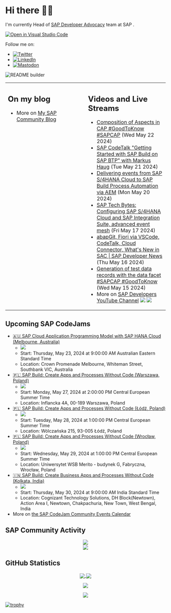 
# Hi there 👋🏼

I'm currently Head of [SAP Developer Advocacy](https://developers.sap.com/developer-advocates.html) team at SAP .

[![Open in Visual Studio Code](https://img.shields.io/badge/Made%20for-VSCode-1f425f.svg)](https://github.dev/jung-thomas/jung-thomas)

Follow me on:
- <a href="https://twitter.com/thomas_jung"><img alt="Twitter" src="https://img.shields.io/badge/thomas_jung-%231DA1F2.svg?style=for-the-badge&logo=Twitter&logoColor=white"/></a>
- <a href="https://www.linkedin.com/in/thomasjungsap/"><img alt="LinkedIn" src="https://img.shields.io/badge/linkedin-%230077B5.svg?style=for-the-badge&logo=linkedin&logoColor=white"/></a>
- <a rel="me" href="https://mastodon.cloud/@thomas_jung"><img alt="Mastodon" src="https://img.shields.io/mastodon/follow/109262551990174478?domain=https%3A%2F%2Fmastodon.cloud%2F&style=social"/></a>

![README builder](https://github.com/jung-thomas/jung-thomas/workflows/README%20builder/badge.svg)

<table><tr><td valign="top" width="50%">
 
## On my blog
- More on [My SAP Community Blog](https://community.sap.com/t5/user/viewprofilepage/user-id/139)
</td>
  
<td valign="top" width="50%">
  
## Videos and Live Streams
- [Composition of Aspects in CAP #GoodToKnow #SAPCAP](https://www.youtube.com/watch?v=7x_lwS8SCmo) (Wed May 22 2024)
- [SAP CodeTalk "Getting Started with SAP Build on SAP BTP" with Markus Haug](https://www.youtube.com/watch?v=flbIrdGlMcs) (Tue May 21 2024)
- [Delivering events from SAP S/4HANA Cloud to SAP Build Process Automation via AEM](https://www.youtube.com/watch?v=QfxI7ufCA24) (Mon May 20 2024)
- [SAP Tech Bytes: Configuring SAP S/4HANA Cloud and SAP Integration Suite, advanced event mesh](https://www.youtube.com/watch?v=6hb9l0ss5ec) (Fri May 17 2024)
- [abapGit, Fiori via VSCode, CodeTalk, Cloud Connector, What's New in SAC | SAP Developer News](https://www.youtube.com/watch?v=Uj6Y980JqIQ) (Thu May 16 2024)
- [Generation of test data records with the data facet #SAPCAP #GoodToKnow](https://www.youtube.com/watch?v=_YVvCA2oSco) (Wed May 15 2024)
- More on [SAP Developers YouTube Channel](https://www.youtube.com/channel/UCNfmelKDrvRmjYwSi9yvrMg) ![](https://img.shields.io/youtube/channel/views/UCNfmelKDrvRmjYwSi9yvrMg) ![](https://img.shields.io/youtube/channel/subscribers/UCNfmelKDrvRmjYwSi9yvrMg)
</td></tr></table>

## Upcoming SAP CodeJams
- [🇦🇺 SAP Cloud Application Programming Model with SAP HANA Cloud (Melbourne, Australia)](https://community.sap.com/t5/sap-codejam/sap-cloud-application-programming-model-with-sap-hana-cloud-melbourne/ev-p/13652794)
  - <img src="https://community.sap.com/t5/image/serverpage/image-id/88173i363AB43C0F180E5E/image-size/thumb?v=v2&px=150" />
  - Start: Thursday, May 23, 2024 at 9:00:00 AM Australian Eastern Standard Time
  - Location: Crown Promenade Melbourne, Whiteman Street, Southbank VIC, Australia
- [🇵🇱 SAP Build: Create Apps and Processes Without Code (Warszawa, Poland)](https://community.sap.com/t5/sap-codejam/sap-build-create-apps-and-processes-without-code-warszawa-poland/ev-p/13651322)
  - <img src="https://community.sap.com/t5/image/serverpage/image-id/60779i762EF2904875ADCE/image-size/thumb?v=v2&px=150" />
  - Start: Monday, May 27, 2024 at 2:00:00 PM Central European Summer Time
  - Location: Inflancka 4A, 00-189 Warszawa, Poland
- [🇵🇱 SAP Build: Create Apps and Processes Without Code (Łódź, Poland)](https://community.sap.com/t5/sap-codejam/sap-build-create-apps-and-processes-without-code-%C5%82%C3%B3d%C5%BA-poland/ev-p/13651656)
  - <img src="https://community.sap.com/t5/image/serverpage/image-id/113482iFBDE00B735884C88/image-size/thumb?v=v2&px=150" />
  - Start: Tuesday, May 28, 2024 at 1:00:00 PM Central European Summer Time
  - Location: Wólczańska 215, 93-005 Łódź, Poland
- [🇵🇱 SAP Build: Create Apps and Processes Without Code (Wrocław, Poland)](https://community.sap.com/t5/sap-codejam/sap-build-create-apps-and-processes-without-code-wroc%C5%82aw-poland/ev-p/13651665)
  - <img src="https://community.sap.com/t5/image/serverpage/image-id/111616iC20CFF2203CC308B/image-size/thumb?v=v2&px=150" />
  - Start: Wednesday, May 29, 2024 at 1:00:00 PM Central European Summer Time
  - Location: Uniwersytet WSB Merito - budynek G, Fabryczna, Wrocław, Poland
- [🇮🇳 SAP Build: Create Business Apps and Processes Without Code (Kolkata, India)](https://community.sap.com/t5/sap-codejam/sap-build-create-business-apps-and-processes-without-code-kolkata-india/ev-p/13694906)
  - <img src="https://community.sap.com/t5/image/serverpage/image-id/107358iE7DAB2E365ECC639/image-size/thumb?v=v2&px=150" />
  - Start: Thursday, May 30, 2024 at 9:00:00 AM India Standard Time
  - Location: Cognizant Technology Solutions, DH Block(Newtown), Action Area I, Newtown, Chakpachuria, New Town, West Bengal, India
- More on [the SAP CodeJam Community Events Calendar](https://groups.community.sap.com/t5/sap-codejam/eb-p/codejam-events)

## SAP Community Activity
<p align = "center">
<a href="https://community.sap.com/t5/user/viewprofilepage/user-id/139">
  <img align="center" src="https://devrel-tools-prod-scn-badges-srv.cfapps.eu10.hana.ondemand.com/activity/139" />
</a>
</br>
<a href="https://community.sap.com/t5/user/viewprofilepage/user-id/139">
  <img align="center" src="https://devrel-tools-prod-scn-badges-srv.cfapps.eu10.hana.ondemand.com/showcaseBadges/139/1570/674/384/900/390" />
</a>
</p>

## GitHub Statistics
<p align = "center">
<a href="https://github.com/anuraghazra/github-readme-stats">
  <img align="center" src="https://github-readme-stats.vercel.app/api?username=jung-thomas&count_private=true&show_icons=true&theme=dark&line_height=27" />
</a>
<a href="https://github.com/anuraghazra/github-readme-stats">
  <img align="center" src="https://github-readme-stats.vercel.app/api/top-langs/?username=jung-thomas&show_icons=true&theme=dark" />
</a>
</p>

<p align = "center">
 <img  src="https://github-readme-streak-stats.herokuapp.com/?user=jung-thomas&show_icons=true&locale=en&layout=compact&theme=dark&line_height=0" />
</p> 

<p align = "center">
 <img src="https://activity-graph.herokuapp.com/graph?username=jung-thomas&theme=redical">
</p> 

[![trophy](https://github-profile-trophy.vercel.app/?username=jung-thomas&theme=onedark)](https://github.com/ryo-ma/github-profile-trophy)


